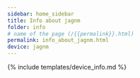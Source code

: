 ```yaml
---
sidebar: home_sidebar
title: Info about jagnm
folder: info
# name of the page (/{{permalink}}.html)
permalink: info_about_jagnm.html
device: jagnm
---
```

{% include templates/device_info.md %}
